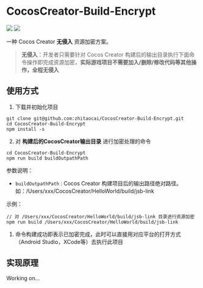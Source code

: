 # CocosCreator-Build-Encrypt

[![](https://img.shields.io/badge/Release-0.1.0-green.svg)](CHANGELOG.md)
[![](https://img.shields.io/badge/Cocos%20Creator-2.3.3-orange.svg)](http://www.cocos.com/creator)

一种 Cocos Creator **无侵入** 资源加密方案。

> **无侵入**：开发者只需要针对 Cocos Creator 构建后的输出目录执行下面命令操作即完成资源加密，**实际游戏项目不需要加入/删除/修改代码等其他操作，全程无侵入**

## 使用方式

1. 下载并初始化项目

```
git clone git@github.com:zhitaocai/CocosCreator-Build-Encrypt.git
cd CocosCreator-Build-Encrypt
npm install -s 
```

2. 对 **构建后的CocosCreator输出目录** 进行加密处理的命令

```
cd CocosCreator-Build-Encrypt
npm run build buildOutpathPath
```

参数说明：

* `buildOutpathPath` : Cocos Creator 构建项目后的输出路径绝对路径。如：/Users/xxx/CocosCreator/HelloWorld/build/jsb-link


示例：

```
// 对 /Users/xxx/CocosCreator/HelloWorld/build/jsb-link 目录进行资源加密
npm run build /Users/xxx/CocosCreator/HelloWorld/build/jsb-link
```

1. 命令构建成功即表示已加密完成，此时可以直接用对应平台的打开方式（Android Studio，XCode等）去执行此项目


## 实现原理

Working on...